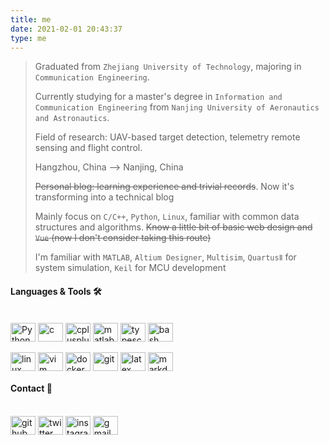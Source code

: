 ```yaml
---
title: me
date: 2021-02-01 20:43:37
type: me
---
```


> Graduated from `Zhejiang University of Technology`, majoring in `Communication Engineering`.
> 
> Currently studying for a master's degree in `Information and Communication Engineering` from `Nanjing University of Aeronautics and Astronautics`.
> 
> Field of research: UAV-based target detection, telemetry remote sensing and flight control.
> 
> Hangzhou, China --> Nanjing, China
> 
> ~~Personal blog: learning experience and trivial records~~. Now it's transforming into a technical blog
> 
> Mainly focus on `C/C++`, `Python`, `Linux`, familiar with common data structures and algorithms. ~~Know a little bit of basic web design and `Vue` (now I don't consider taking this route)~~
> 
> I'm familiar with `MATLAB`, `Altium Designer`, `Multisim`, `QuartusⅡ` for system simulation, `Keil` for MCU development

#### Languages & Tools 🛠
<div style="display: inline_block"><br>
  <img align="center" alt="Python" height="30" width="40" src="https://www.lingzhicheng.cn/usr/file/picture/icon/python.svg" style="display: inline-block">
  <img align="center" alt="c" height="30" width="40" src="https://www.lingzhicheng.cn/usr/file/picture/icon/c.svg" style="display: inline-block">
  <img align="center" alt="cplusplus" height="30" width="40" src="https://www.lingzhicheng.cn/usr/file/picture/icon/cplusplus.svg" style="display: inline-block">
  <img align="center" alt="matlab" height="30" width="40" src="https://www.lingzhicheng.cn/usr/file/picture/icon/matlab.svg" style="display: inline-block">
  <img align="center" alt="typescript" height="30" width="40" src="https://www.lingzhicheng.cn/usr/file/picture/icon/typescript.svg" style="display: inline-block">
  <img align="center" alt="bash" height="30" width="40" src="https://www.lingzhicheng.cn/usr/file/picture/icon/bash.svg" style="display: inline-block">
</div>
<div style="display: inline_block"><br>
  <img align="center" alt="linux" height="30" width="40" src="https://www.lingzhicheng.cn/usr/file/picture/icon/linux.svg" style="display: inline-block">
  <img align="center" alt="vim" height="30" width="40" src="https://www.lingzhicheng.cn/usr/file/picture/icon/vim.svg" style="display: inline-block">
  <img align="center" alt="docker" height="30" width="40" src="https://www.lingzhicheng.cn/usr/file/picture/icon/docker.svg" style="display: inline-block">
  <img align="center" alt="git" height="30" width="40" src="https://www.lingzhicheng.cn/usr/file/picture/icon/git.svg" style="display: inline-block">
  <img align="center" alt="latex" height="30" width="40" src="https://www.lingzhicheng.cn/usr/file/picture/icon/latex.svg" style="display: inline-block">
  <img align="center" alt="markdown" height="30" width="40" src="https://www.lingzhicheng.cn/usr/file/picture/icon/markdown.svg" style="display: inline-block">
</div>

#### Contact :whale: ####

<div style="display: inline-block"><br>
  <a href ="https://github.com/boom1999" style="display: inline-block"><img align="center" alt="github" height="30" width="40" src="https://www.lingzhicheng.cn/usr/file/picture/icon/github.svg"></a>
  <a href ="https://twitter.com/ZhichengLing" style="display: inline-block"><img align="center" alt="twitter" height="30" width="40" src="https://www.lingzhicheng.cn/usr/file/picture/icon/twitter.svg"></a>
  <a href ="https://www.instagram.com/zhichengling66" style="display: inline-block"><img align="center" alt="instagram" height="30" width="40" src="https://www.lingzhicheng.cn/usr/file/picture/icon/instagram.svg"></a>
  <a href ="mailto:lingzhicheng66@gmail.com" style="display: inline-block"><img align="center" alt="gmail" height="30" width="40" src="https://www.lingzhicheng.cn/usr/file/picture/icon/gmail.svg"></a>
</div>

<!-- markdownlint-disable-file MD026 -->
